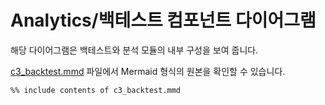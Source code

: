 # Analytics/백테스트 컴포넌트 다이어그램

해당 다이어그램은 백테스트와 분석 모듈의 내부 구성을 보여 줍니다.

[c3_backtest.mmd](c3_backtest.mmd) 파일에서 Mermaid 형식의 원본을 확인할 수 있습니다.

```mermaid
%% include contents of c3_backtest.mmd
```
